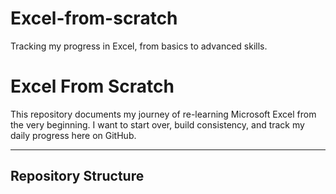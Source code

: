 # Excel-from-scratch
Tracking my progress in Excel, from basics to advanced skills.

# Excel From Scratch

This repository documents my journey of re-learning Microsoft Excel from the very beginning. I want to start over, build consistency, and track my daily progress here on GitHub.  

---

## Repository Structure


